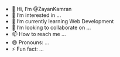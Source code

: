 - 👋 Hi, I’m @ZayanKamran
- 👀 I’m interested in ...
- 🌱 I’m currently learning Web Development
- 💞️ I’m looking to collaborate on ...
- 📫 How to reach me ...
- 😄 Pronouns: ...
- ⚡ Fun fact: ...

<!---
ZayanKamran/ZayanKamran is a ✨ special ✨ repository because its `README.md` (this file) appears on your GitHub profile.
You can click the Preview link to take a look at your changes.
--->
